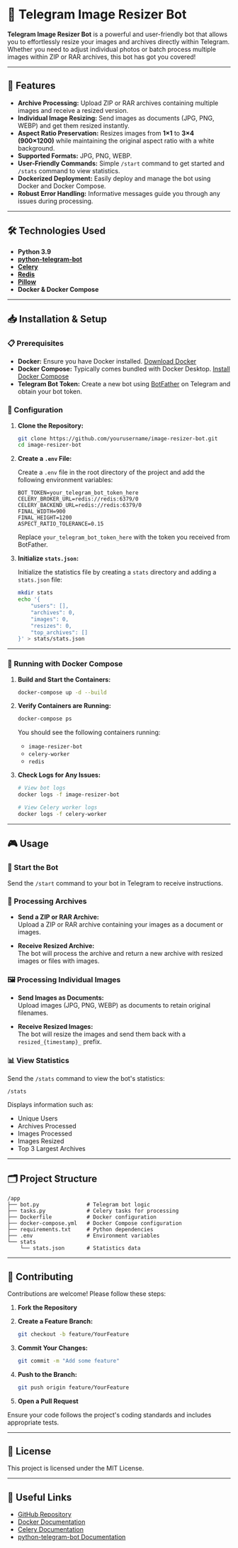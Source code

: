 # 📸 Telegram Image Resizer Bot

**Telegram Image Resizer Bot** is a powerful and user-friendly bot that allows you to effortlessly resize your images and archives directly within Telegram. Whether you need to adjust individual photos or batch process multiple images within ZIP or RAR archives, this bot has got you covered!

---

## 🚀 Features

- **Archive Processing:** Upload ZIP or RAR archives containing multiple images and receive a resized version.
- **Individual Image Resizing:** Send images as documents (JPG, PNG, WEBP) and get them resized instantly.
- **Aspect Ratio Preservation:** Resizes images from **1×1** to **3×4 (900×1200)** while maintaining the original aspect ratio with a white background.
- **Supported Formats:** JPG, PNG, WEBP.
- **User-Friendly Commands:** Simple `/start` command to get started and `/stats` command to view statistics.
- **Dockerized Deployment:** Easily deploy and manage the bot using Docker and Docker Compose.
- **Robust Error Handling:** Informative messages guide you through any issues during processing.

---

## 🛠️ Technologies Used

- **Python 3.9**
- **[python-telegram-bot](https://github.com/python-telegram-bot/python-telegram-bot)**
- **[Celery](https://docs.celeryproject.org/)**
- **[Redis](https://redis.io/)**
- **[Pillow](https://python-pillow.org/)**
- **Docker & Docker Compose**

---

## 📥 Installation & Setup

### 📋 Prerequisites

- **Docker:** Ensure you have Docker installed. [Download Docker](https://www.docker.com/get-started)
- **Docker Compose:** Typically comes bundled with Docker Desktop. [Install Docker Compose](https://docs.docker.com/compose/install/)
- **Telegram Bot Token:** Create a new bot using [BotFather](https://t.me/BotFather) on Telegram and obtain your bot token.

### 🔧 Configuration

1. **Clone the Repository:**

   ```bash
   git clone https://github.com/yourusername/image-resizer-bot.git
   cd image-resizer-bot
   ```

2. **Create a `.env` File:**

   Create a `.env` file in the root directory of the project and add the following environment variables:

   ```env
   BOT_TOKEN=your_telegram_bot_token_here
   CELERY_BROKER_URL=redis://redis:6379/0
   CELERY_BACKEND_URL=redis://redis:6379/0
   FINAL_WIDTH=900
   FINAL_HEIGHT=1200
   ASPECT_RATIO_TOLERANCE=0.15
   ```

   Replace `your_telegram_bot_token_here` with the token you received from BotFather.

3. **Initialize `stats.json`:**

   Initialize the statistics file by creating a `stats` directory and adding a `stats.json` file:

   ```bash
   mkdir stats
   echo '{
       "users": [],
       "archives": 0,
       "images": 0,
       "resizes": 0,
       "top_archives": []
   }' > stats/stats.json
   ```

---

### 🐳 Running with Docker Compose

1. **Build and Start the Containers:**

   ```bash
   docker-compose up -d --build
   ```

2. **Verify Containers are Running:**

   ```bash
   docker-compose ps
   ```

   You should see the following containers running:

   - `image-resizer-bot`
   - `celery-worker`
   - `redis`

3. **Check Logs for Any Issues:**

   ```bash
   # View bot logs
   docker logs -f image-resizer-bot

   # View Celery worker logs
   docker logs -f celery-worker
   ```

---

## 🎮 Usage

### 🔰 Start the Bot

Send the `/start` command to your bot in Telegram to receive instructions.

### 📁 Processing Archives

- **Send a ZIP or RAR Archive:**  
  Upload a ZIP or RAR archive containing your images as a document or images.

- **Receive Resized Archive:**  
  The bot will process the archive and return a new archive with resized images or files with images.

### 🖼️ Processing Individual Images

- **Send Images as Documents:**  
  Upload images (JPG, PNG, WEBP) as documents to retain original filenames.

- **Receive Resized Images:**  
  The bot will resize the images and send them back with a `resized_{timestamp}_` prefix.

### 📊 View Statistics

Send the `/stats` command to view the bot's statistics:

```plaintext
/stats
```

Displays information such as:

- Unique Users
- Archives Processed
- Images Processed
- Images Resized
- Top 3 Largest Archives

---

## 🗂️ Project Structure

```plaintext
/app
├── bot.py               # Telegram bot logic
├── tasks.py             # Celery tasks for processing
├── Dockerfile           # Docker configuration
├── docker-compose.yml   # Docker Compose configuration
├── requirements.txt     # Python dependencies
├── .env                 # Environment variables
└── stats
    └── stats.json       # Statistics data
```

---

## 🤝 Contributing

Contributions are welcome! Please follow these steps:

1. **Fork the Repository**
2. **Create a Feature Branch:**

   ```bash
   git checkout -b feature/YourFeature
   ```

3. **Commit Your Changes:**

   ```bash
   git commit -m "Add some feature"
   ```

4. **Push to the Branch:**

   ```bash
   git push origin feature/YourFeature
   ```

5. **Open a Pull Request**

Ensure your code follows the project's coding standards and includes appropriate tests.

---

## 📜 License

This project is licensed under the MIT License.

---

## 🔗 Useful Links

- [GitHub Repository](https://github.com/yourusername/image-resizer-bot)
- [Docker Documentation](https://docs.docker.com/)
- [Celery Documentation](https://docs.celeryproject.org/)
- [python-telegram-bot Documentation](https://python-telegram-bot.readthedocs.io/)
